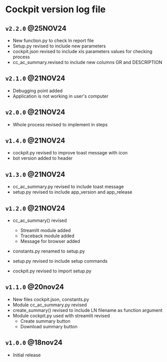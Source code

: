 # Cockpit version log file

## `v2.2.0` @25NOV24

- New function.py to check ln report file
- Setup.py revised to include new parameters
- cockpit.json revised to include xls parameters values for checking process
- cc_ac_summary.revised to include new columns GR and DESCRIPTION

## `v2.1.0` @21NOV24

- Debugging point added
- Application is not working in user's computer

## `v2.0.0` @21NOV24

- Whole process revised to implement in steps

## `v1.4.0` @21NOV24

- cockpit.py revised to improve toast message with icon
- bot version added to header

## `v1.3.0` @21NOV24

- cc_ac_summary.py revised to include toast message
- setup.py revised to include app_version and app_release

## `v1.2.0` @21NOV24

- cc_ac_summary() revised

  - Streamlit module added
  - Traceback module added
  - Message for browser added

- constants.py renamed to setup.py
- setup.py revised to include setup commands
- cockpit.py revised to import setup.py

## `v1.1.0` @20nov24

- New files cockpit.json, constants.py
- Module cc_ac_summary.py revised
- create_summary() revised to include LN filename as function argument
- Module cockpit.py used with streamlit revised
  - Create summary button
  - Download summary button

## `v1.0.0` @18nov24

- Initial release
